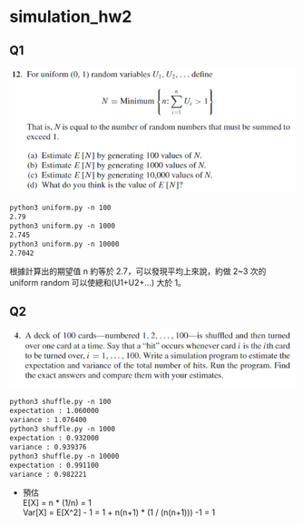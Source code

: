 # simulation_hw2
## Q1
![](https://github.com/ArielWu0203/simulation_hw2/blob/master/Chap%203.12.png?raw=true)
```
python3 uniform.py -n 100
2.79
python3 uniform.py -n 1000
2.745
python3 uniform.py -n 10000
2.7042
```
根據計算出的期望值 n 約等於 2.7，可以發現平均上來說，約做 2~3 次的 uniform random 可以使總和(U1+U2+...) 大於 1。    

## Q2
![](https://github.com/ArielWu0203/simulation_hw2/blob/master/4.4.png?raw=true)
```
python3 shuffle.py -n 100
expectation : 1.060000
variance : 1.076400
python3 shuffle.py -n 1000
expectation : 0.932000
variance : 0.939376
python3 shuffle.py -n 10000
expectation : 0.991100
variance : 0.982221
```
* 預估     
  E[X] = n * (1/n) = 1          
  Var[X] = E[X^2] - 1 = 1 + n(n+1) * (1 / (n(n+1))) -1 = 1
